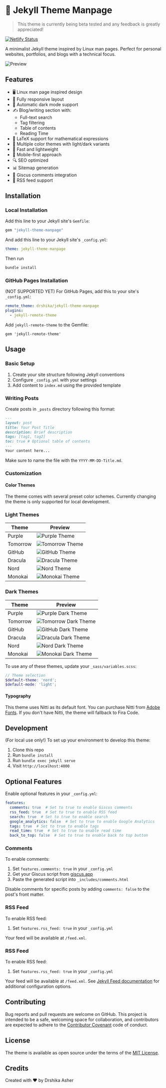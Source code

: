 # 📇 Jekyll Theme Manpage

> This theme is currently being beta tested and any feedback is greatly appreciated!

[![Netlify Status](https://api.netlify.com/api/v1/badges/d2497628-6688-4ba9-909c-4680a22f2a72/deploy-status)](https://app.netlify.com/sites/jekyll-theme-manpage/deploys)

A minimalist Jekyll theme inspired by Linux man pages. Perfect for personal websites, portfolios, and blogs with a technical focus.

![Preview](assets/readme/preview.png)

## Features

- 🖥️ Linux man page inspired design
- 📱 Fully responsive layout
- 🌙 Automatic dark mode support
- ✍️ Blog/writing section with:
  - Full-text search
  - Tag filtering
  - Table of contents
  - Reading Time
- 📐 LaTeX support for mathematical expressions
- 🎨 Multiple color themes with light/dark variants
- 🚀 Fast and lightweight
- 📱 Mobile-first approach
- 🔍 SEO optimized
- 📊 Sitemap generation
- 💬 Giscus comments integration
- 📡 RSS feed support

## Installation

### Local Installation

Add this line to your Jekyll site's `Gemfile`:

```ruby
gem "jekyll-theme-manpage"
```

And add this line to your Jekyll site's `_config.yml`:

```yaml
theme: jekyll-theme-manpage
```

Then run

```bash
bundle install
```

### GitHub Pages Installation

(NOT SUPPORTED YET) For GitHub Pages, add this to your site's `_config.yml`:

```yaml
remote_theme: drshika/jekyll-theme-manpage
plugins:
  - jekyll-remote-theme
```

Add `jekyll-remote-theme` to the Gemfile:

```ruby:Gemfile
gem 'jekyll-remote-theme'
```

## Usage

### Basic Setup

1. Create your site structure following Jekyll conventions
2. Configure `_config.yml` with your settings
3. Add content to `index.md` using the provided template

### Writing Posts

Create posts in `_posts` directory following this format:

```markdown
---
layout: post
title: Your Post Title
description: Brief description
tags: [tag1, tag2]
toc: true # Optional table of contents
---
Your content here...
```

Make sure to name the file with the `YYYY-MM-DD-Title.md`. 


### Customization

#### Color Themes

The theme comes with several preset color schemes. Currently changing the theme is only supported for local development. 

### Light Themes
| Theme | Preview |
|-------|---------|
| Purple | ![Purple Theme](assets/themes/purple.png) |
| Tomorrow | ![Tomorrow Theme](assets/themes/tomorrow.png) |
| GitHub | ![GitHub Theme](assets/themes/github.png) |
| Dracula | ![Dracula Theme](assets/themes/dracula.png) |
| Nord | ![Nord Theme](assets/themes/nord.png) |
| Monokai | ![Monokai Theme](assets/themes/monokai.png) |

### Dark Themes
| Theme | Preview |
|-------|---------|
| Purple | ![Purple Dark Theme](assets/themes/purple_dark.png) |
| Tomorrow | ![Tomorrow Dark Theme](assets/themes/tomorrow_dark.png) |
| GitHub | ![GitHub Dark Theme](assets/themes/github_dark.png) |
| Dracula | ![Dracula Dark Theme](assets/themes/dracula_dark.png) |
| Nord | ![Nord Dark Theme](assets/themes/nord_dark.png) |
| Monokai | ![Monokai Dark Theme](assets/themes/monokai_dark.png) |


To use any of these themes, update your `_sass/variables.scss`:

```scss
// Theme selection
$default-theme: 'nord';
$default-mode: 'light';
```

#### Typography

This theme uses Nitti as its default font. You can purchase Nitti from [Adobe Fonts](https://fonts.adobe.com/fonts/nitti). If you don't have Nitti, the theme will fallback to Fira Code.

## Development

(For local use only!) To set up your environment to develop this theme:

1. Clone this repo
2. Run `bundle install`
3. Run `bundle exec jekyll serve`
4. Visit `http://localhost:4000`

## Optional Features

Enable optional features in your `_config.yml`:

```yaml
features:
  comments: true  # Set to true to enable Giscus comments
  rss_feed: true  # Set to true to enable RSS feed
  search: true  # Set to true to enable search
  google_analytics: false  # Set to true to enable Google Analytics
  tags: true  # Set to true to enable tags
  read_time: true  # Set to true to enable read time
  back_to_top: false  # Set to true to enable back to top button
```

### Comments

To enable comments:

1. Set `features.comments: true` in your `_config.yml`
2. Get your Giscus script from [giscus.app](https://giscus.app)
3. Paste the generated script into `_includes/comments.html`

Disable comments for specific posts by adding `comments: false` to the post's front matter.

### RSS Feed

To enable RSS feed:

1. Set `features.rss_feed: true` in your `_config.yml`

Your feed will be available at `/feed.xml`.

### RSS Feed

To enable RSS feed:

1. Set `features.rss_feed: true` in your `_config.yml`

Your feed will be available at `/feed.xml`. See [Jekyll Feed documentation](https://github.com/jekyll/jekyll-feed) for additional configuration options.

## Contributing

Bug reports and pull requests are welcome on GitHub. This project is intended to be a safe, welcoming space for collaboration, and contributors are expected to adhere to the [Contributor Covenant](https://www.contributor-covenant.org/) code of conduct.

## License

The theme is available as open source under the terms of the [MIT License](https://opensource.org/licenses/MIT).

## Credits

Created with ❤️ by Drshika Asher
